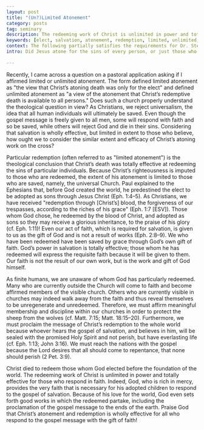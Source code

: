 ```yaml
---
layout: post
title: "(Un?)Limited Atonement"
category: posts
tag: seminary
description: The redeeming work of Christ is unlimited in power and totally effective for those who respond in faith.
keywords: [elect, salvation, atonement, redemption, limited, unlimited, particular, general]
context: The following partially satisfies the requirements for Dr. Steven McKinion's Christian Theology II class at Southeastern Baptist Theological Seminary.
intro: Did Jesus atone for the sins of every person, or just those who become Christians?
 
---
```


Recently, I came across a question on a pastoral application asking if I affirmed limited or unlimited atonement. The form defined limited atonement as "the view that Christ’s atoning death was only for the elect" and defined unlimited atonement as "a view of the atonement that Christ’s redemptive death is available to all persons." Does such a church properly understand the theological question in view? As Christians, we reject universalism, the idea that all human individuals will ultimately be saved. Even though the gospel message is freely given to all men, some will respond with faith and so be saved, while others will reject God and die in their sins. Considering that salvation is wholly effective, but limited in extent to those who believe, how ought we to consider the similar extent and efficacy of Christ’s atoning work on the cross?  

Particular redemption (often referred to as "limited atonement") is the theological conclusion that Christ’s death was totally effective at redeeming the sins of particular individuals. Because Christ’s righteousness is imputed to those who are redeemed, the extent of his atonement is limited to those who are saved, namely, the universal Church. Paul explained to the Ephesians that, before God created the world, he predestined the elect to be adopted as sons through Jesus Christ (Eph. 1:4–5). As Christians, we have received "redemption through [Christ’s] blood, the forgiveness of our trespasses, according to the riches of his grace" (Eph. 1:7 [ESV]). Those whom God chose, he redeemed by the blood of Christ, and adopted as sons so they may receive a glorious inheritance, to the praise of his glory (cf. Eph. 1:11)! Even our act of faith, which is required for salvation, is given to us as the gift of God and is not a result of works (Eph. 2:8–9). We who have been redeemed have been saved by grace through God’s own gift of faith. God’s power in salvation is totally effective; those whom he has redeemed will express the requisite faith because it will be given to them. Our faith is not the result of our own work, but is the work and gift of God himself. 

As finite humans, we are unaware of whom God has particularly redeemed. Many who are currently outside the Church will come to faith and become affirmed members of the visible church. Others who are currently visible in churches may indeed walk away from the faith and thus reveal themselves to be unregenerate and unredeemed. Therefore, we must affirm meaningful membership and discipline within our churches in order to protect the sheep from the wolves (cf. Matt. 7:15; Matt. 18:15–20). Furthermore, we must proclaim the message of Christ’s redemption to the whole world because whoever hears the gospel of salvation, and believes in him, will be sealed with the promised Holy Spirit and not perish, but have everlasting life (cf. Eph. 1:13; John 3:16). We must reach the nations with the gospel because the Lord desires that all should come to repentance, that none should perish (2 Pet. 3:9). 

Christ died to redeem those whom God elected before the foundation of the world. The redeeming work of Christ is unlimited in power and totally effective for those who respond in faith. Indeed, God, who is rich in mercy, provides the very faith that is necessary for his adopted children to respond to the gospel of salvation. Because of his love for the world, God even sets forth good works in which the redeemed partake, including the proclamation of the gospel message to the ends of the earth. Praise God that Christ’s atonement and redemption is wholly effective for all who respond to the gospel message with the gift of faith! 
